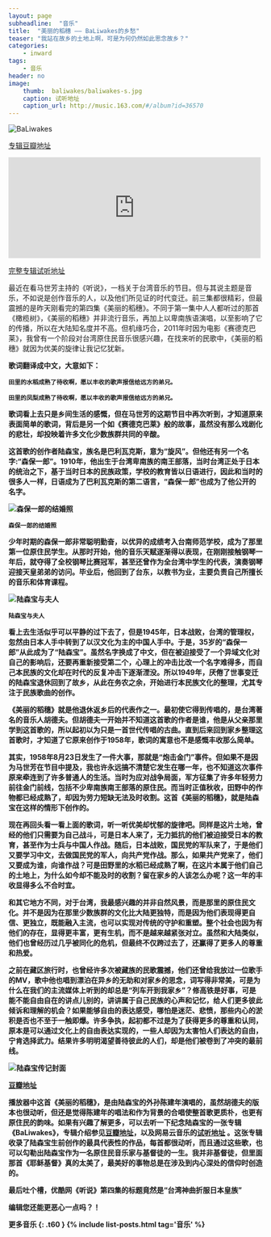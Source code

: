 ```yaml
---
layout: page
subheadline:  "音乐"
title:  "美丽的稻穗 —— BaLiwakes的乡愁"
teaser: "我站在故乡的土地上啊，可是为何仍然如此思念故乡？"
categories:
    - inward
tags:
    - 音乐
header: no
image:
    thumb:  baliwakes/baliwakes-s.jpg
    caption: 试听地址
    caption_url: http://music.163.com/#/album?id=36570
---
```


<img src="{{ site.url}}/images/baliwakes/baliwakes (3).jpg" alt="BaLiwakes">
<p><a href="http://music.douban.com/subject/6892590/">专辑豆瓣地址</a></p>

<div>
	<iframe width="500" height="200" src="http://music.163.com/outchain/player?type=2&id=369202&auto=1&height=66" frameborder="0" allowfullscreen></iframe>
</div>

<p><a href="http://music.163.com/#/album?id=36570">完整专辑试听地址</a></p>

最近在看马世芳主持的《听说》，一档关于台湾音乐的节目。但与其说主题是音乐，不如说是创作音乐的人，以及他们所见证的时代变迁。前三集都很精彩，但最震撼的是昨天刚看完的第四集《美丽的稻穗》。不同于第一集中人人都听过的那首《橄榄树》，《美丽的稻穗》并非流行音乐，再加上以卑南族语演唱，以至影响了它的传播，所以在大陆知名度并不高。但机缘巧合，2011年时因为电影《赛德克巴莱》，我曾有一个阶段对台湾原住民音乐很感兴趣，在找来听的民歌中，《美丽的稻穗》就因为优美的旋律让我记忆犹新。

<strong>歌词翻译成中文，大意如下：

~~~
田里的水稻成熟了待收啊，愿以丰收的歌声报信给远方的弟兄。

田里的凤梨成熟了待收啊，愿以丰收的歌声报信给远方的弟兄。
~~~


歌词看上去只是乡间生活的感慨，但在马世芳的这期节目中再次听到，才知道原来表面简单的歌词，背后是另一个如《赛德克巴莱》般的故事，虽然没有那么戏剧化的悲壮，却投映着许多文化少数族群共同的辛酸。

这首歌的创作者陆森宝，族名是巴利瓦克斯，意为“旋风”。但他还有另一个名字:“森保一郎”。1910年，他出生于台湾卑南族的南王部落，当时台湾正处于日本的统治之下，基于当时日本的民族政策，学校的教育皆以日语进行，因此和当时的很多人一样，日语成为了巴利瓦克斯的第二语言，“森保一郎”也成为了他公开的名字。

<img src="{{ site.url}}/images/baliwakes/baliwakes (5).jpg" alt="森保一郎的结婚照">

~~~
森保一郎的结婚照
~~~

少年时期的森保一郎非常聪明勤奋，以优异的成绩考入台南师范学校，成为了那里第一位原住民学生。从那时开始，他的音乐天赋逐渐得以表现，在刚刚接触钢琴一年后，就夺得了全校钢琴比赛冠军，甚至还曾作为全台湾中学生的代表，演奏钢琴迎接天皇弟弟的访问。毕业后，他回到了台东，以教书为业，主要负责自己所擅长的音乐和体育课程。

<img src="{{ site.url}}/images/baliwakes/baliwakes (1).jpg" alt="陆森宝与夫人">

~~~
陆森宝与夫人
~~~

看上去生活似乎可以平静的过下去了，但是1945年，日本战败，台湾的管理权，忽然由日本人手中转到了以汉文化为主的中国人手中。于是，35岁的“森保一郎”从此成为了“陆森宝”。虽然名字换成了中文，但在被迫接受了一个异域文化对自己的影响后，还要再重新接受第二个，心理上的冲击比改一个名字难得多，而自己本民族的文化却在时代的反复冲击下逐渐湮没。所以1949年，厌倦了世事变迁的陆森宝退休回到了故乡，从此在务农之余，开始进行本民族文化的整理，尤其专注于民族歌曲的创作。

《美丽的稻穗》就是他退休返乡后的代表作之一。最初使它得到传唱的，是台湾著名的音乐人胡德夫。但胡德夫一开始并不知道这首歌的作者是谁，他是从父亲那里学到这首歌的，所以起初以为只是一首世代传唱的古曲。直到后来回到家乡整理这首歌时，才知道了它原来创作于1958年，歌词的寓意也不是感慨丰收那么简单。

其实，1958年8月23日发生了一件大事，那就是“炮击金门”事件。但如果不是因为马世芳在节目中提及，我也许永远搞不清楚它发生在哪一年，也不知道这次事件原来牵连到了许多普通人的生活。当时为应对战争局面，军方征集了许多年轻劳力前往金门前线，包括不少卑南族南王部落的原住民。而当时正值秋收，田野中的作物都已经成熟了，却因为劳力短缺无法及时收割。这首《美丽的稻穗》，就是陆森宝在这样的情形下创作的。

现在再回头看一看上面的歌词，听一听优美却忧郁的旋律吧。同样是这片土地，曾经的他们只需要为自己战斗，可是日本人来了，无力抵抗的他们被迫接受日本的教育，甚至作为士兵与中国人作战。随后，日本战败，国民党的军队来了，于是他们又要学习中文，去做国民党的军人，向共产党作战。那么，如果共产党来了，他们又要成为谁，向谁作战？可是田野里的水稻已经成熟了啊，在这片本属于他们自己的土地上，为什么如今却不能及时的收割？留在家乡的人该怎么办呢？这一年的丰收显得多么不合时宜。

和其它地方不同，对于台湾，我最感兴趣的并非自然风景，而是那里的原住民文化。并不是因为在那里少数族群的文化比大陆更独特，而是因为他们表现得更自信、更独立，既能融入主流，也可以实现对传统的守护和重塑。整个社会也因为有他们的存在，显得更丰富，更有生机，而不是越来越紧张对立。虽然和大陆类似，他们也曾经历过几乎被同化的危机，但最终不仅跨过去了，还赢得了更多人的尊重和热爱。

之前在藏区旅行时，也曾经许多次被藏族的民歌震撼，他们还曾给我放过一位歌手的MV，歌中他也唱到漂泊在异乡的无助和对家乡的思念，词写得非常美，可是为什么在我们的主流媒体上听到的却总是“列车开到我家乡”？修高铁是好事，可是能不能自由自在的讲点儿别的，讲讲属于自己民族的心声和记忆，给人们更多彼此倾诉和理解的机会？如果能够自由的表达感受，哪怕是迷茫、悲愤，那些内心的淤积是否也不至于一触即爆。许多争执，起初都不过是为了获得更多的尊重和认同，原本是可以通过文化上的自由表达实现的，一些人却因为太害怕人们表达的自由，宁肯选择武力。结果许多明明渴望善待彼此的人们，却是他们被卷到了冲突的最前线。

<img src="{{ site.url}}/images/baliwakes/baliwakes (4).jpg" alt="陆森宝传记封面">
<p><a href="http://book.douban.com/subject/25782478/">豆瓣地址</a></p>

播放器中这首《美丽的稻穗》，是由陆森宝的外孙陈建年演唱的，虽然胡德夫的版本也很动听，但还是觉得陈建年的唱法和作为背景的合唱使整首歌更质朴，也更有原住民的韵味。如果有兴趣了解更多，可以去听一下纪念陆森宝的一张专辑《BaLiwakes》，专辑介绍参见[豆瓣地址](http://music.douban.com/subject/6892590/)，以及网易云音乐的[试听地址](http://music.163.com/#/album?id=36570) 。这张专辑收录了陆森宝生前创作的最具代表性的作品，每首都很动听，而且通过这些歌，也可以勾勒出陆森宝作为一名原住民音乐家与基督徒的一生。我并非基督徒，但里面那首《耶稣基督》真的太美了，最美好的事物总是在涉及到内心深处的信仰时创造的。

最后吐个槽，优酷网《听说》第四集的标题竟然是“台湾神曲折服日本皇族” 

编辑您还能更恶心一点吗？！

<strong>更多音乐</strong>
{: .t60 }
{% include list-posts.html tag='音乐' %}